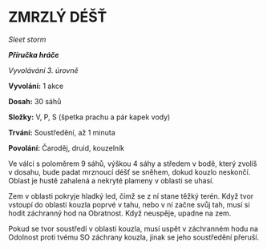 # ZMRZLÝ DÉŠŤ

*Sleet storm*

***Příručka hráče***

*Vyvolávání 3. úrovně*

**Vyvolání:** 1 akce

**Dosah:** 30 sáhů

**Složky:** V, P, S (špetka prachu a pár kapek vody)

**Trvání:** Soustředění, až 1 minuta

**Povolání:** Čaroděj, druid, kouzelník

Ve válci s poloměrem 9 sáhů, výškou 4 sáhy a středem v bodě, který zvolíš v dosahu, bude padat mrznoucí déšť se sněhem, dokud kouzlo neskončí. Oblast je hustě zahalená a nekryté plameny v oblasti se uhasí. 

Zem v oblasti pokryje hladký led, čímž se z ní stane těžký terén. Když tvor vstoupí do oblasti kouzla poprvé v tahu, nebo v ní začne svůj tah, musí si hodit záchranný hod na Obratnost. Když neuspěje, upadne na zem. 

Pokud se tvor soustředí v oblasti kouzla, musí uspět v záchranném hodu na Odolnost proti tvému SO záchrany kouzla, jinak se jeho soustředění přeruší.
